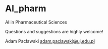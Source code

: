 # AI_pharm
AI in Pharmaceutical Sciences

Questions and suggestions are highly welcome! 

Adam Pacławski
adam.paclawski@uj.edu.pl
